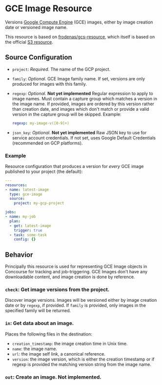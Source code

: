 # GCE Image Resource

Versions [Google Compute Engine][gce] (GCE) images, either by image creation date or versioned image name.

This resource is based on [frodenas/gcs-resource][frodenas], which itself is based on the official
[S3 resource][s3-resource].

## Source Configuration

* `project`: *Required.* The name of the GCP project.

* `family`: *Optional.* GCE Image family name. If set, versions are only produced for images with this family.

* `regexp`: *Optional.* **Not yet implemented** Regular expression to apply to image names. Must contain a
  capture group which matches a version in the image name. If provided, images are ordered by this version rather than creation date, and images which don't match or provide a valid version in the capture group will be skipped. Example:

    ```yaml
    regexp: my-image-v([0-9]+)
    ```

* `json_key`: *Optional.* **Not yet implemented** Raw JSON key to use for service account credentials. If not
  set, uses Google Default Credentials (recommended on GCP platforms).

### Example

Resource configuration that produces a version for *every* GCE image published to your project (the default):

```yaml
---
resources:
- name: latest-image
  type: gce-image
  source:
    project: my-gcp-project

jobs:
- name: my-job
  plan:
  - get: latest-image
    trigger: true
  - task: some-task
    config: {}
```

## Behavior

Principally this resource is used for representing GCE Image objects in Concourse for tracking and
job-triggering. GCE Images don't have any downloadable content, and image creation is done by reference.

### `check`: Get image versions from the project.

Discover image versions. Images will be versioned either by image creation date or by `regexp`, if provided.
If `family` is provided, only images in the specified family will be returned.

### `in`: Get data about an image.

Places the following files in the destination:

* `creation_timestamp`: the image creation time in Unix time.
* `name`: the image name.
* `url`: the image self link, a canonical reference.
* `version`: the image version, which is either the creation timestamp or if regexp is provided the matching
  version string from the image name.

### `out`: Create an image. **Not implemented**.

[gce]: https://cloud.google.com/compute/
[frodenas]: https://github.com/frodenas/gcs-resource
[s3-resource]: https://github.com/concourse/s3-resource
